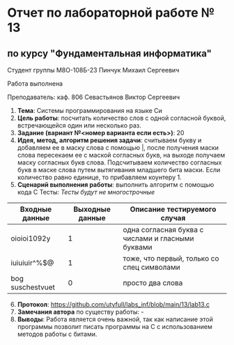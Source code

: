 # Отчет по лабораторной работе № 13
## по курсу "Фундаментальная информатика"

Студент группы М8О-108Б-23 Пинчук Михаил Сергеевич

Работа выполнена 

Преподаватель: каф. 806 Севастьянов Виктор Сергеевич

1. **Тема**: Системы программирования на языке Си
2. **Цель работы**: посчитать количество слов с одной согласной буквой, встречающейся один или несколько раз.
3. **Задание (вариант №<номер варианта если есть>)**: 20
4. **Идея, метод, алгоритм решения задачи**: считываем букву и добавляем ее в маску слова с помощью |, после получения маски слова пересекаем ее с маской согласных букв, на выходе получаем маску согласных букв слова. Подсчитываем количество согласных букв в маске слова путем вытягивания младшего бита маски. Если количество равно единице, то прибавляем коунтеру 1.
5. **Сценарий выполнения работы**: выполнить алгоритм с помощью кода С
Тесты:
*Тесты будут не многострочные*

| Входные данные    | Выходные данные  | Описание тестируемого случая                   |
|-------------------|-----------------|-------------------------------------------------|
| oioioi1092y       |1                |одна согласная буква с числами и гласными буквами|
| iuiuiuir^%$@      |1                | тоже, что первый, только со спец символами      |
| bog suschestvuet  |0                | просто два слова                                |

6. **Протокол**: https://github.com/utyfull/labs_inf/blob/main/13/lab13.c
7. **Замечания автора** по существу работы: -
8. **Выводы**: Работа является очень важной, так как написание этой программы позволит писать программы на С с использованием методов работы с битами.
